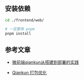 ## 安装依赖

```sh
cd ./frontend/web/

# 一定要用 pnpm
pnpm install
```

## 参考文章

- [微前端qiankun从搭建到部署的实践](https://juejin.cn/post/6875462470593904653)

- [Qiankun 打包优化](https://zxiaosi.com/archives/bc84a75a.html)
